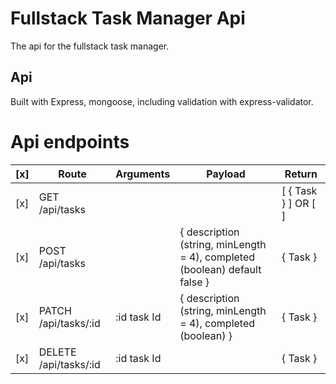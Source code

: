 # Fullstack Task Manager Api

The api for the fullstack task manager.

## Api

Built with Express, mongoose, including validation with express-validator.

# Api endpoints

| [x] | Route                 | Arguments   | Payload                                                                    | Return              |
| --- | --------------------- | ----------- | -------------------------------------------------------------------------- | ------------------- |
| [x] | GET /api/tasks        |             |                                                                            | [ { Task } ] OR [ ] |
| [x] | POST /api/tasks       |             | { description (string, minLength = 4), completed (boolean) default false } | { Task }            |
| [x] | PATCH /api/tasks/:id  | :id task Id | { description (string, minLength = 4), completed (boolean) }               | { Task }            |
| [x] | DELETE /api/tasks/:id | :id task Id |                                                                            | { Task }            |
